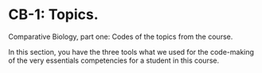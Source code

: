 # CB-1: Topics.
Comparative Biology, part one: Codes of the topics from the course.

In this section, you have the three tools what we used for the code-making of the very essentials competencies for a student in this course.
